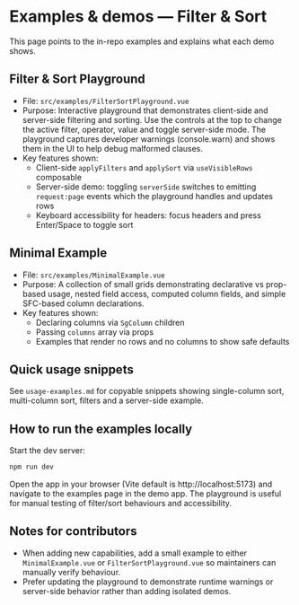 # Examples & demos — Filter & Sort

This page points to the in-repo examples and explains what each demo shows.

## Filter & Sort Playground

- File: `src/examples/FilterSortPlayground.vue`
- Purpose: Interactive playground that demonstrates client-side and server-side filtering and sorting. Use the controls at the top to change the active filter, operator, value and toggle server-side mode. The playground captures developer warnings (console.warn) and shows them in the UI to help debug malformed clauses.
- Key features shown:
  - Client-side `applyFilters` and `applySort` via `useVisibleRows` composable
  - Server-side demo: toggling `serverSide` switches to emitting `request:page` events which the playground handles and updates rows
  - Keyboard accessibility for headers: focus headers and press Enter/Space to toggle sort

## Minimal Example

- File: `src/examples/MinimalExample.vue`
- Purpose: A collection of small grids demonstrating declarative vs prop-based usage, nested field access, computed column fields, and simple SFC-based column declarations.
- Key features shown:
  - Declaring columns via `SgColumn` children
  - Passing `columns` array via props
  - Examples that render no rows and no columns to show safe defaults

## Quick usage snippets

See `usage-examples.md` for copyable snippets showing single-column sort, multi-column sort, filters and a server-side example.

## How to run the examples locally

Start the dev server:

```bash
npm run dev
```

Open the app in your browser (Vite default is http://localhost:5173) and navigate to the examples page in the demo app. The playground is useful for manual testing of filter/sort behaviours and accessibility.

## Notes for contributors

- When adding new capabilities, add a small example to either `MinimalExample.vue` or `FilterSortPlayground.vue` so maintainers can manually verify behaviour.
- Prefer updating the playground to demonstrate runtime warnings or server-side behavior rather than adding isolated demos.

